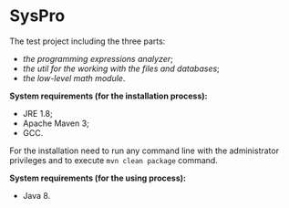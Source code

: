 # SysPro

The test project including the three parts:
- _the programming expressions analyzer_;
- _the util for the working with the files and databases_;
- _the low-level math module_.

**System requirements (for the installation process):**
- JRE 1.8;
- Apache Maven 3;
- GCC.

For the installation need to run any command line with the administrator privileges and to execute `mvn clean package`
command.

**System requirements (for the using process):**
- Java 8.